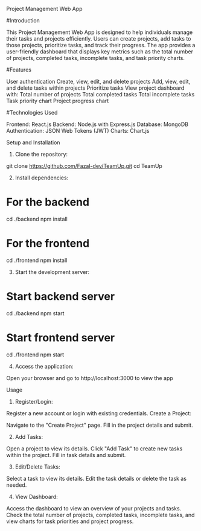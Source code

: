 Project Management Web App

#Introduction

This Project Management Web App is designed to help individuals manage their tasks and projects efficiently. Users can create projects, add tasks to those projects, prioritize tasks, and track their progress. The app provides a user-friendly dashboard that displays key metrics such as the total number of projects, completed tasks, incomplete tasks, and task priority charts.

#Features

User authentication
Create, view, edit, and delete projects
Add, view, edit, and delete tasks within projects
Prioritize tasks
View project dashboard with:
Total number of projects
Total completed tasks
Total incomplete tasks
Task priority chart
Project progress chart

#Technologies Used

Frontend: React.js
Backend: Node.js with Express.js
Database: MongoDB
Authentication: JSON Web Tokens (JWT)
Charts: Chart.js

Setup and Installation

1. Clone the repository:

git clone https://github.com/Fazal-dev/TeamUp.git
cd TeamUp

2. Install dependencies:

# For the backend

cd ./backend
npm install

# For the frontend

cd ./frontend
npm install

3. Start the development server:

# Start backend server

cd ./backend
npm start

# Start frontend server

cd ./frontend
npm start

4. Access the application:

Open your browser and go to http://localhost:3000 to view the app

Usage

1. Register/Login:

Register a new account or login with existing credentials.
Create a Project:

Navigate to the "Create Project" page.
Fill in the project details and submit.

2. Add Tasks:

Open a project to view its details.
Click "Add Task" to create new tasks within the project.
Fill in task details and submit.

3. Edit/Delete Tasks:

Select a task to view its details.
Edit the task details or delete the task as needed.

4. View Dashboard:

Access the dashboard to view an overview of your projects and tasks.
Check the total number of projects, completed tasks, incomplete tasks, and view charts for task priorities and project progress.
